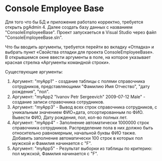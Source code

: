 # Console Employee Base

Для того что бы БД и приложение работало корректно, требуется открыть pgAdmin 4. Далее создать базу данных с названием "ConsoleEmployeeBase".
Проект запускаеться в Visual Studio через файл "ConsoleEmployeeBase.sln".

Что бы вводить аргументы, требуется перейти во вкладку «Отладка» и выбрать пункт «Свойства отладки для проекта ConsoleEmployeeBase».
В открывшемся окне ввести аргументы в поле, на которое указывает красная стрелка «Аргументы командной строки».

Существующие аргументы:
1. Аргумент: "myApp1" - cоздание таблицы с полями справочника сотрудников, представляющими "Фамилию Имя Отчество", "дату рождения", "пол".
2. Аргумент: "myApp2 "Ivanov Petr Sergeevich" 2009-07-12 Male" - cоздание записи справочника сотрудников.
3. Аргумент: "myApp3" - Вывод всех строк справочника сотрудников, с уникальным значением ФИО+дата, отсортированным по ФИО. Вывести ФИО, Дату рождения, пол, кол-во полных лет.
4. Аргумент: "myApp4" - Заполнение автоматически 1000000 строк справочника сотрудников. Распределение пола в них должно быть относительно равномерным, начальной буквы ФИО также. Добавить заполнение автоматически 100 строк в которых пол мужской и Фамилия начинается с "F".
5. Аргумент: "myApp5" - Результат выборки из таблицы по критерию: пол мужской, Фамилия начинается с "F".
